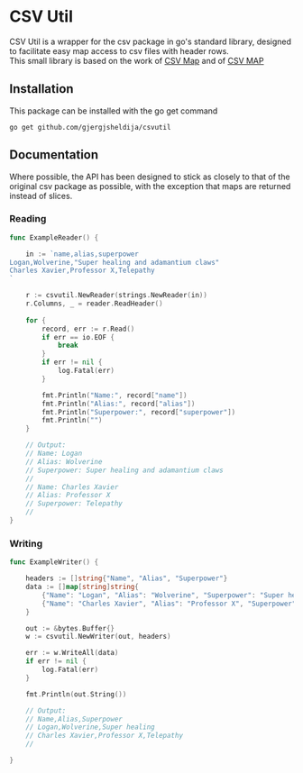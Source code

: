 # CSV Util

CSV Util is a wrapper for the csv package in go's standard library, designed to facilitate easy map access to csv files with header rows.  
This small library is based on the work of [CSV Map](https://github.com/peterdeka/go-csv-map) and of 
[CSV MAP](https://github.com/andrewcharlton/csvmap/tree/master)

## Installation

This package can be installed with the go get command

```
go get github.com/gjergjsheldija/csvutil
```

## Documentation

Where possible, the API has been designed to stick as closely to that of the original csv package as possible, with the exception that maps are returned instead of slices.

### Reading
``` go
func ExampleReader() {

	in := `name,alias,superpower
Logan,Wolverine,"Super healing and adamantium claws"
Charles Xavier,Professor X,Telepathy
`

	r := csvutil.NewReader(strings.NewReader(in))
    r.Columns, _ = reader.ReadHeader()
    
	for {
		record, err := r.Read()
		if err == io.EOF {
			break
		}
		if err != nil {
			log.Fatal(err)
		}

		fmt.Println("Name:", record["name"])
		fmt.Println("Alias:", record["alias"])
		fmt.Println("Superpower:", record["superpower"])
		fmt.Println("")
	}

	// Output:
	// Name: Logan
	// Alias: Wolverine
	// Superpower: Super healing and adamantium claws
	//
	// Name: Charles Xavier
	// Alias: Professor X
	// Superpower: Telepathy
	//
}
```
### Writing

``` go
func ExampleWriter() {

	headers := []string{"Name", "Alias", "Superpower"}
	data := []map[string]string{
		{"Name": "Logan", "Alias": "Wolverine", "Superpower": "Super healing"},
		{"Name": "Charles Xavier", "Alias": "Professor X", "Superpower": "Telepathy"},
	}

	out := &bytes.Buffer{}
	w := csvutil.NewWriter(out, headers)

	err := w.WriteAll(data)
	if err != nil {
		log.Fatal(err)
	}

	fmt.Println(out.String())

	// Output:
	// Name,Alias,Superpower
	// Logan,Wolverine,Super healing
	// Charles Xavier,Professor X,Telepathy
	//

}
```